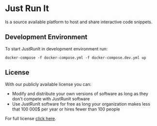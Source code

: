# Just Run It

Is a source available platform to host and share interactive code snippets.

## Development Environment

To start JustRunIt in development environment run:

```
docker-compose -f docker-compose.yml -f docker-compose.dev.yml up
```

## License

With our publicly available license you can:

- Modify and distribute your own versions of software as long as they don't compete with JustRunIt software
- Use JustRunIt software for free as long your organization makes less that 100 000$ per year or hires fewer than 100 people

For full license [click here](LICENSE.md).
